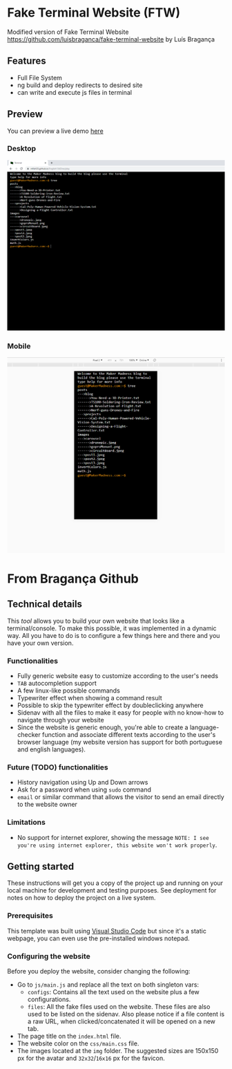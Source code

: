 # Fake Terminal Website (FTW)

Modified version of Fake Terminal Website https://github.com/luisbraganca/fake-terminal-website by Luís Bragança

## Features
* Full File System
* ng build and deploy redirects to desired site
* can write and execute js files in terminal
 

## Preview

You can preview a live demo [here](https://mfish33.github.io/Fake-Terminal/play)

### Desktop

![Screenshot of the application running on a desktop device](terminalScreenShotDesktop.PNG)

### Mobile

![Screenshot of the application running on a mobile device](terminalScreenShotMobile.PNG)

# From Bragança Github

## Technical details

This *tool* allows you to build your own website that looks like a terminal/console. To make this possible, it was implemented in a dynamic way. All you have to do is to configure a few things here and there and you have your own version.

### Functionalities

* Fully generic website easy to customize according to the user's needs
* `TAB` autocompletion support
* A few linux-like possible commands
* Typewriter effect when showing a command result
* Possible to skip the typewriter effect by doubleclicking anywhere
* Sidenav with all the files to make it easy for people with no know-how to navigate through your website
* Since the website is generic enough, you're able to create a language-checker function and associate different texts according to the user's browser language (my website version has support for both portuguese and english languages).

### Future (TODO) functionalities

* History navigation using Up and Down arrows
* Ask for a password when using `sudo` command
* `email` or similar command that allows the visitor to send an email directly to the website owner

### Limitations

* No support for internet explorer, showing the message `NOTE: I see you're using internet explorer, this website won't work properly`.

## Getting started

These instructions will get you a copy of the project up and running on your local machine for development and testing purposes. See deployment for notes on how to deploy the project on a live system.

### Prerequisites

This template was built using [Visual Studio Code](https://code.visualstudio.com/) but since it's a static webpage, you can even use the pre-installed windows notepad.

### Configuring the website

Before you deploy the website, consider changing the following:

* Go to `js/main.js` and replace all the text on both singleton vars:
  * `configs`: Contains all the text used on the website plus a few configurations.
  * `files`: All the fake files used on the website. These files are also used to be listed on the sidenav. Also please notice if a file content is a raw URL, when clicked/concatenated it will be opened on a new tab.
* The page title on the `index.html` file.
* The website color on the `css/main.css` file.
* The images located at the `img` folder. The suggested sizes are 150x150 px for the avatar and `32x32`/`16x16` px for the favicon.
